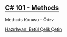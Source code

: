## [C# 101 - Methods](https://app.patika.dev/courses/csharp-101/1-metot-nedir)
Methods Konusu - Ödev

[Hazırlayan: Betül Çelik Çetin](https://app.patika.dev/celikbet)